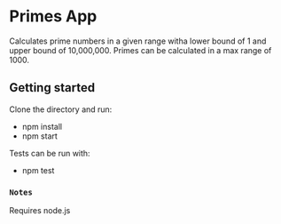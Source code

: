 # Primes App

Calculates prime numbers in a given range witha lower bound of 1 and upper bound of 10,000,000.
Primes can be calculated in a max range of 1000.

## Getting started

Clone the directory and run:
* npm install
* npm start

Tests can be run with:
* npm test

### `Notes`

Requires node.js
